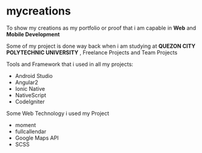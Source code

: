 # mycreations
To show my creations as my portfolio or proof that i am capable in <b>Web</b> and <b>Mobile Development</b>

Some of my project is done way back when i am studying at <b>QUEZON CITY POLYTECHNIC UNIVERSITY</b> , Freelance Projects and Team Projects

<span>Tools and Framework that i used in all my projects:</span>
  <ul>
    <li>Android Studio</li>
    <li>Angular2</li>
    <li>Ionic Native</li>
    <li>NativeScript</li>
    <li>CodeIgniter</li>
  </ul>
  
  <span>Some Web Technology i used my Project</span>
  <ul>
    <li>moment</li>
    <li>fullcallendar</li>
    <li>Google Maps API</li> 
    <li>SCSS</li> 
  </ul>

 
